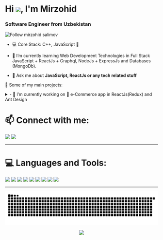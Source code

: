 <h1>Hi <img src="https://media.giphy.com/media/hvRJCLFzcasrR4ia7z/giphy.gif" width="25px">, I'm Mirzohid</h1>
<h3>Software Engineer from Uzbekistan</h3>

<p>
    <img alt="Follow mirzohid salimov" src="https://img.shields.io/static/v1?label=Follow&message=mirzohid-salimov&style=for-the-badge&color=4A90E2&labelColor=222222" />
</p>
  
- 💻 Core Stack: C++, JavaScript 🖤

- 🌱 I’m currently learning Web Development Technologies in Full Stack JavaScript + ReactJs + Graphql, NodeJs + ExpressJs and Databases (MongoDb).

- 💬 Ask me about **JavaScript, ReactJs or any tech related stuff**


🚀 Some of my main projects:

<details> 
 <summary> - 🔭 I’m currently working on 🛒 e-Commerce app  in ReactJs(Redux) and Ant Design </summary>
<br>

</details>
<h1> 📫 Connect with me: </h1>

<p>
<a href="https://t.me/smm2226contact" target="blank"><img src="https://img.icons8.com/doodle/48/000000/telegram-app.png"/></a>
<a href="mailto:smm2226fhp@gmail.com" target="blank"><img src="https://img.icons8.com/doodle/48/000000/gmail.png"/></a>
</p>
<hr>

<h1>💻 Languages and Tools:</h1>
<p>
  <img src="https://img.icons8.com/color/100/000000/html-5--v1.png"/>
  <img src="https://img.icons8.com/color/100/000000/css3.png"/>
  <img src="https://img.icons8.com/color/100/000000/javascript--v2.png"/>
  <img src="https://img.icons8.com/material-outlined/96/ffffff/menu-2.png"/>
	<img src="https://img.icons8.com/office/100/000000/react.png"/>
	<img src="https://img.icons8.com/color/100/000000/redux.png"/>
	<img src="https://img.icons8.com/material-outlined/96/ffffff/menu-2.png"/>
	<img src="https://img.icons8.com/color/100/000000/nodejs.png"/>
  <img src="https://img.icons8.com/color/100/000000/mongodb.png"/>
</p>
<hr>


![Snake animation](https://github.com/Mirzohid22/Mirzohid22/blob/output/github-contribution-grid-snake.svg)

<p align="center"><a align="center"><img src="https://hits.seeyoufarm.com/api/count/incr/badge.svg?url=https%3A%2F%2Fgithub.com%2FMirzohid22%2FMirzohid22&count_bg=%2379C83D&title_bg=%23555555&icon=&icon_color=%23E7E7E7&title=views&edge_flat=false"/></a></p>


